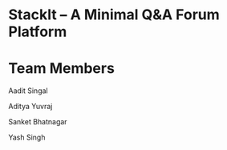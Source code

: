 # StackIt – A Minimal Q&A Forum Platform

# Team Members
Aadit Singal

Aditya Yuvraj

Sanket Bhatnagar

Yash Singh
